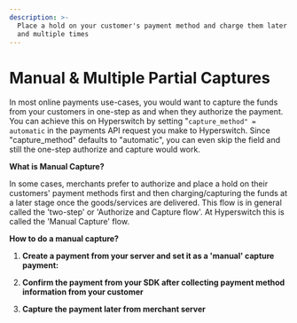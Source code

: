 ```yaml
---
description: >-
  Place a hold on your customer's payment method and charge them later manually
  and multiple times
---
```


# Manual & Multiple Partial Captures

In most online payments use-cases, you would want to capture the funds from your customers in one-step as and when they authorize the payment. You can achieve this on Hyperswitch by setting "`capture_method" = automatic` in the payments API request you make to Hyperswitch. Since "capture\_method" defaults to "automatic", you can even skip the field and still the one-step authorize and capture would work.

**What is Manual Capture?**

In some cases, merchants prefer to authorize and place a hold on their customers' payment methods first and then charging/capturing the funds at a later stage once the goods/services are delivered. This flow is in general called the 'two-step' or 'Authorize and Capture flow'.  At Hyperswitch this is called the 'Manual Capture' flow.

**How to do a manual capture?**

1. **Create a payment from your server and set it as a 'manual' capture payment:**



1. **Confirm the payment from your SDK after collecting payment method information from your customer**
2. **Capture the payment later from merchant server**



